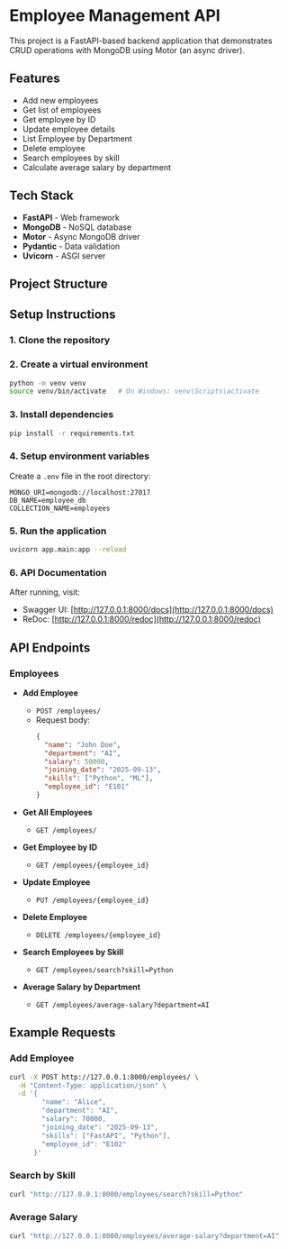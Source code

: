 # Employee Management API

This project is a FastAPI-based backend application that demonstrates CRUD operations with MongoDB using Motor (an async driver).

## Features

- Add new employees
- Get list of employees
- Get employee by ID
- Update employee details
- List Employee by Department
- Delete employee
- Search employees by skill
- Calculate average salary by department

## Tech Stack

- **FastAPI** - Web framework
- **MongoDB** - NoSQL database
- **Motor** - Async MongoDB driver
- **Pydantic** - Data validation
- **Uvicorn** - ASGI server

## Project Structure



## Setup Instructions

### 1. Clone the repository



### 2. Create a virtual environment

```bash
python -m venv venv
source venv/bin/activate   # On Windows: venv\Scripts\activate
```

### 3. Install dependencies

```bash
pip install -r requirements.txt
```

### 4. Setup environment variables

Create a `.env` file in the root directory:

```env
MONGO_URI=mongodb://localhost:27017
DB_NAME=employee_db
COLLECTION_NAME=employees
```

### 5. Run the application

```bash
uvicorn app.main:app --reload
```

### 6. API Documentation

After running, visit:

- Swagger UI: [http://127.0.0.1:8000/docs](http://127.0.0.1:8000/docs)
- ReDoc: [http://127.0.0.1:8000/redoc](http://127.0.0.1:8000/redoc)

## API Endpoints

### Employees

- **Add Employee**
  - `POST /employees/`
  - Request body:
    ```json
    {
      "name": "John Doe",
      "department": "AI",
      "salary": 50000,
      "joining_date": "2025-09-13",
      "skills": ["Python", "ML"],
      "employee_id": "E101"
    }
    ```

- **Get All Employees**
  - `GET /employees/`

- **Get Employee by ID**
  - `GET /employees/{employee_id}`

- **Update Employee**
  - `PUT /employees/{employee_id}`

- **Delete Employee**
  - `DELETE /employees/{employee_id}`

- **Search Employees by Skill**
  - `GET /employees/search?skill=Python`

- **Average Salary by Department**
  - `GET /employees/average-salary?department=AI`

## Example Requests

### Add Employee

```bash
curl -X POST http://127.0.0.1:8000/employees/ \
  -H "Content-Type: application/json" \
  -d '{
        "name": "Alice",
        "department": "AI",
        "salary": 70000,
        "joining_date": "2025-09-13",
        "skills": ["FastAPI", "Python"],
        "employee_id": "E102"
      }'
```

### Search by Skill

```bash
curl "http://127.0.0.1:8000/employees/search?skill=Python"
```

### Average Salary

```bash
curl "http://127.0.0.1:8000/employees/average-salary?department=AI"
```
